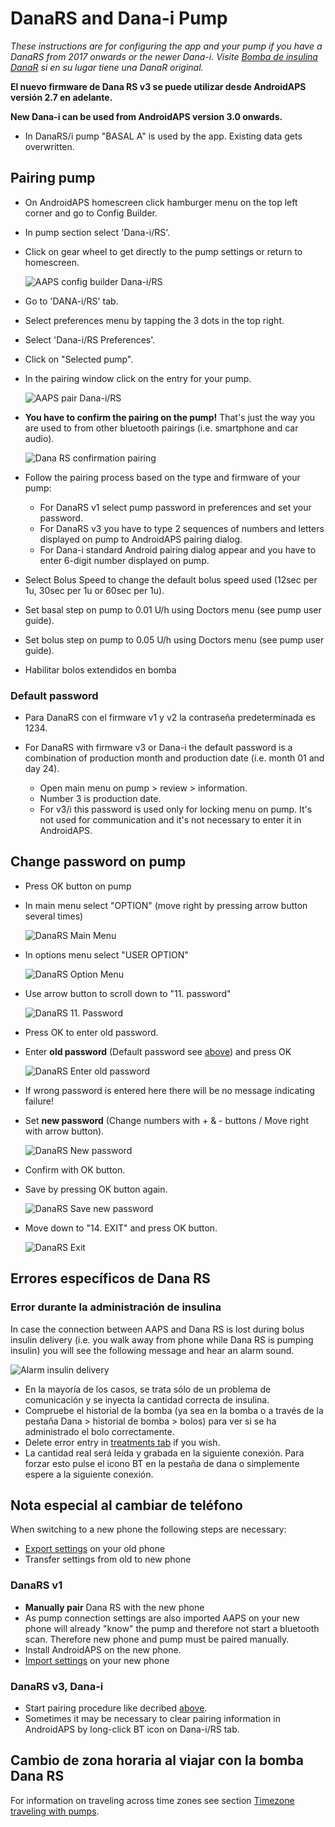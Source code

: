 # DanaRS and Dana-i Pump

*These instructions are for configuring the app and your pump if you have a DanaRS from 2017 onwards or the newer Dana-i. Visite [Bomba de insulina DanaR](./DanaR-Insulin-Pump) si en su lugar tiene una DanaR original.*

**El nuevo firmware de Dana RS v3 se puede utilizar desde AndroidAPS versión 2.7 en adelante.**

**New Dana-i can be used from AndroidAPS version 3.0 onwards.**

* In DanaRS/i pump "BASAL A" is used by the app. Existing data gets overwritten.

## Pairing pump

* On AndroidAPS homescreen click hamburger menu on the top left corner and go to Config Builder.
* In pump section select 'Dana-i/RS'.
* Click on gear wheel to get directly to the pump settings or return to homescreen.
    
    ![AAPS config builder Dana-i/RS](../images/DanaRS_i_ConfigB.png)

* Go to 'DANA-i/RS' tab.

* Select preferences menu by tapping the 3 dots in the top right. 
* Select 'Dana-i/RS Preferences'.
* Click on "Selected pump".
* In the pairing window click on the entry for your pump.
    
    ![AAPS pair Dana-i/RS](../images/DanaRS_i_Pairing.png)

* **You have to confirm the pairing on the pump!** That's just the way you are used to from other bluetooth pairings (i.e. smartphone and car audio).
    
    ![Dana RS confirmation pairing](../images/DanaRS_Pairing.png)

* Follow the pairing process based on the type and firmware of your pump:
    
    * For DanaRS v1 select pump password in preferences and set your password.
    * For DanaRS v3 you have to type 2 sequences of numbers and letters displayed on pump to AndroidAPS pairing dialog.
    * For Dana-i standard Android pairing dialog appear and you have to enter 6-digit number displayed on pump.

* Select Bolus Speed to change the default bolus speed used (12sec per 1u, 30sec per 1u or 60sec per 1u).

* Set basal step on pump to 0.01 U/h using Doctors menu (see pump user guide).
* Set bolus step on pump to 0.05 U/h using Doctors menu (see pump user guide).
* Habilitar bolos extendidos en bomba

### Default password

* Para DanaRS con el firmware v1 y v2 la contraseña predeterminada es 1234.
* For DanaRS with firmware v3 or Dana-i the default password is a combination of production month and production date (i.e. month 01 and day 24).
    
    * Open main menu on pump > review > information. 
    * Number 3 is production date. 
    * For v3/i this password is used only for locking menu on pump. It's not used for communication and it's not necessary to enter it in AndroidAPS.

## Change password on pump

* Press OK button on pump
* In main menu select "OPTION" (move right by pressing arrow button several times)
    
    ![DanaRS Main Menu](../images/DanaRSPW_01_MainMenu.png)

* In options menu select "USER OPTION"
    
    ![DanaRS Option Menu](../images/DanaRSPW_02_OptionMenu.png)

* Use arrow button to scroll down to "11. password"
    
    ![DanaRS 11. Password](../images/DanaRSPW_03_11PW.png)

* Press OK to enter old password.

* Enter **old password** (Default password see [above](#default-password)) and press OK
    
    ![DanaRS Enter old password](../images/DanaRSPW_04_11PWenter.png)

* If wrong password is entered here there will be no message indicating failure!

* Set **new password** (Change numbers with + & - buttons / Move right with arrow button).
    
    ![DanaRS New password](../images/DanaRSPW_05_PWnew.png)

* Confirm with OK button.

* Save by pressing OK button again.
    
    ![DanaRS Save new password](../images/DanaRSPW_06_PWnewSave.png)

* Move down to "14. EXIT" and press OK button.
    
    ![DanaRS Exit](../images/DanaRSPW_07_Exit.png)

## Errores específicos de Dana RS

### Error durante la administración de insulina

In case the connection between AAPS and Dana RS is lost during bolus insulin delivery (i.e. you walk away from phone while Dana RS is pumping insulin) you will see the following message and hear an alarm sound.

![Alarm insulin delivery](../images/DanaRS_Error_bolus.png)

* En la mayoría de los casos, se trata sólo de un problema de comunicación y se inyecta la cantidad correcta de insulina.
* Compruebe el historial de la bomba (ya sea en la bomba o a través de la pestaña Dana > historial de bomba > bolos) para ver si se ha administrado el bolo correctamente.
* Delete error entry in [treatments tab](../Getting-Started/Screenshots.md#carb-correction) if you wish.
* La cantidad real será leída y grabada en la siguiente conexión. Para forzar esto pulse el icono BT en la pestaña de dana o simplemente espere a la siguiente conexión.

## Nota especial al cambiar de teléfono

When switching to a new phone the following steps are necessary:

* [Export settings](../Usage/ExportImportSettings.md#export-settings) on your old phone
* Transfer settings from old to new phone

### DanaRS v1

* **Manually pair** Dana RS with the new phone
* As pump connection settings are also imported AAPS on your new phone will already "know" the pump and therefore not start a bluetooth scan. Therefore new phone and pump must be paired manually.
* Install AndroidAPS on the new phone.
* [Import settings](../Usage/ExportImportSettings.md#import-settings) on your new phone

### DanaRS v3, Dana-i

* Start pairing procedure like decribed [above](#pairing-pump).
* Sometimes it may be necessary to clear pairing information in AndroidAPS by long-click BT icon on Dana-i/RS tab.

## Cambio de zona horaria al viajar con la bomba Dana RS

For information on traveling across time zones see section [Timezone traveling with pumps](../Usage/Timezone-traveling.md#danarv2-danars).